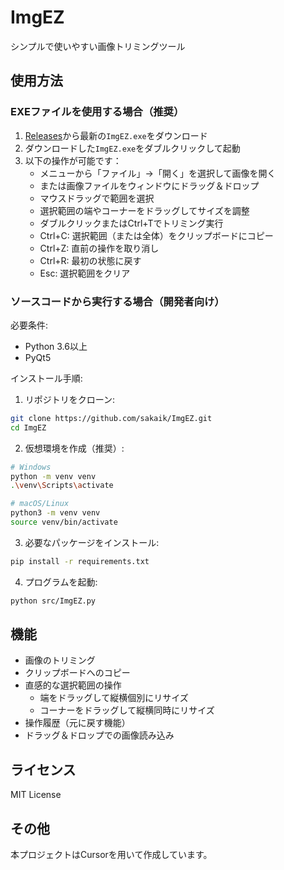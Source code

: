 # ImgEZ

シンプルで使いやすい画像トリミングツール

## 使用方法

### EXEファイルを使用する場合（推奨）

1. [Releases](https://github.com/sakaik/ImgEZ/releases)から最新の`ImgEZ.exe`をダウンロード
2. ダウンロードした`ImgEZ.exe`をダブルクリックして起動
3. 以下の操作が可能です：
   - メニューから「ファイル」→「開く」を選択して画像を開く
   - または画像ファイルをウィンドウにドラッグ＆ドロップ
   - マウスドラッグで範囲を選択
   - 選択範囲の端やコーナーをドラッグしてサイズを調整
   - ダブルクリックまたはCtrl+Tでトリミング実行
   - Ctrl+C: 選択範囲（または全体）をクリップボードにコピー
   - Ctrl+Z: 直前の操作を取り消し
   - Ctrl+R: 最初の状態に戻す
   - Esc: 選択範囲をクリア

### ソースコードから実行する場合（開発者向け）

必要条件:
- Python 3.6以上
- PyQt5

インストール手順:

1. リポジトリをクローン:
```bash
git clone https://github.com/sakaik/ImgEZ.git
cd ImgEZ
```

2. 仮想環境を作成（推奨）:
```bash
# Windows
python -m venv venv
.\venv\Scripts\activate

# macOS/Linux
python3 -m venv venv
source venv/bin/activate
```

3. 必要なパッケージをインストール:
```bash
pip install -r requirements.txt
```

4. プログラムを起動:
```bash
python src/ImgEZ.py
```

## 機能

- 画像のトリミング
- クリップボードへのコピー
- 直感的な選択範囲の操作
  - 端をドラッグして縦横個別にリサイズ
  - コーナーをドラッグして縦横同時にリサイズ
- 操作履歴（元に戻す機能）
- ドラッグ＆ドロップでの画像読み込み

## ライセンス

MIT License

## その他

本プロジェクトはCursorを用いて作成しています。